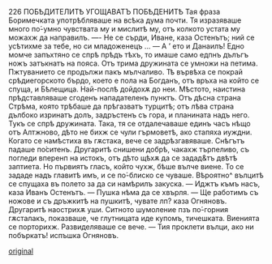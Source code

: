 ﻿226
ПОБѢДИТЕЛИТѢ УГОЩАВАТЪ ПОБѢДЕНИТѢ
Тая фраза Боримечката употрѣбляваше на всѣка дума почти. Тя изразяваше много по́-умно чувствата му и мислитѣ му, отъ колкото устата му можахж да направилъ.
—- Не се сърди, Иване, каза Остенътъ; ний се усѣтихме за тебе, но си младоженецъ ...
— А ’ ето и Данаилъ!
Едно момче запъхтяно се спрѣ прѣдъ тѣхъ, то имаше само едпнъ дълъгъ ножъ затъкнатъ на пояса.
Отъ трима дружината се умножи на петима.
Пжтуванието се продължи пакъ мълчаливо. Тѣ вървѣха се покрай срѣдиегорското бърдо, което е пола на Богданъ, отъ връха на който се спуща, и Бѣлещица. Най-послѣ дойдохѫ до неи. Мѣстото, наистина прѣдставляваше сгоденъ нападателенъ пунктъ. Отъ дѣсна страна Стрѣма, която трѣбаше да прѣгазватъ турцитѣ; отъ лѣва страна дълбоко изринатъ долъ, задръстенъ съ гора, и планината надъ него. Тукъ се спрѣ дружината. Така, тя се отдалечаваше единъ часъ нѣщо отъ Алтжново, дѣто не бихж се чули гърмоветѣ, ако стапяха иуждни. Когато се намѣстиха въ гѫстака, вече се задрѣзгавяваше. Снѣгътъ падаше по́ситенъ. Другаритѣ снишени добрѣ, чакахж търпеливо, съ погледи вперенп на истокъ, отъ дѣто щѣхѫ да се задад&тъ двѣтѣ заптиета. Но първиятъ гласъ, който чухж, бѣше вълче виене. То се зададе надъ главитѣ имъ, и се по́-блиско се чуваше. Вѣроятно^ вълцитѣ се спущаха въ полето за да си намѣрилъ закуска.
— Иджтъ къмъ насъ, каза Иванъ Остенътъ.
— Пушка нѣма да се хвърля.
— Ще работимъ съ ножове и съ дръжкитѣ на пушкитѣ, чувате лп? каза Огняновъ.
Другаритѣ наострихѫ уши. Ситното шумоление пзъ по́-горния гѫсталакъ, показваше, че глутницата иде купомъ, тичешката. Виенията се порторихж. Развиделяваше се вече.
— Тия проклети вълци, ако ни побъркатъ! испъшка Огняновъ.

[original](images/255.jpg)